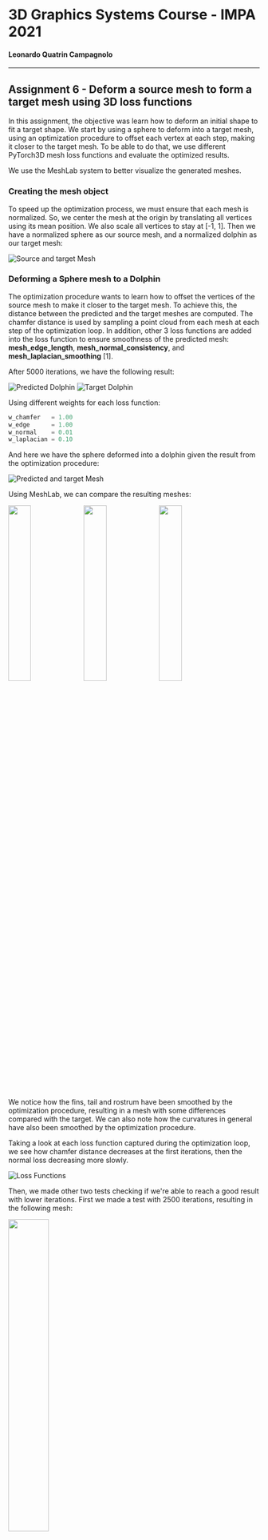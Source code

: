 # 3D Graphics Systems Course - IMPA 2021

#### Leonardo Quatrin Campagnolo

---------

## Assignment 6 - Deform a source mesh to form a target mesh using 3D loss functions

In this assignment, the objective was learn how to deform an initial shape to fit a target shape. We start by using a sphere to deform into a target mesh, using an optimization procedure to offset each vertex at each step, making it closer to the target mesh. To be able to do that, we use different PyTorch3D mesh loss functions and evaluate the optimized results.

We use the MeshLab system to better visualize the generated meshes.

### Creating the mesh object

To speed up the optimization process, we must ensure that each mesh is normalized. So, we center the mesh at the origin by translating all vertices using its mean position. We also scale all vertices to stay at [-1, 1]. Then we have a normalized sphere as our source mesh, and a normalized dolphin as our target mesh:

![Source and target Mesh](imgs/a6/source_target.png)

### Deforming a Sphere mesh to a Dolphin

The optimization procedure wants to learn how to offset the vertices of the source mesh to make it closer to the target mesh. To achieve this, the distance between the predicted and the target meshes are computed. The chamfer distance is used by sampling a point cloud from each mesh at each step of the optimization loop. In addition, other 3 loss functions are added into the loss function to ensure smoothness of the predicted mesh: **mesh_edge_length**, **mesh_normal_consistency**, and **mesh_laplacian_smoothing** [1].

After 5000 iterations, we have the following result:

![Predicted Dolphin](imgs/a6/p_dolphin_point_cloud.png) ![Target Dolphin](imgs/a6/dolphin_point_cloud.png)

Using different weights for each loss function:

```python
w_chamfer   = 1.00
w_edge      = 1.00
w_normal    = 0.01
w_laplacian = 0.10
``` 

And here we have the sphere deformed into a dolphin given the result from the optimization procedure:

![Predicted and target Mesh](imgs/a6/c_dolphin.png)

Using MeshLab, we can compare the resulting meshes:

<img src="imgs/a6/p_dolphin_meshlab.png" width="30%"><img src="imgs/a6/dolphin_meshlab.png" width="30%"><img src="imgs/a6/c_dolphin_meshlab.png" width="30%">

We notice how the fins, tail and rostrum have been smoothed by the optimization procedure, resulting in a mesh with some differences compared with the target. We can also note how the curvatures in general have also been smoothed by the optimization procedure.

Taking a look at each loss function captured during the optimization loop, we see how chamfer distance decreases at the first iterations, then the normal loss decreasing more slowly.

![Loss Functions](imgs/a6/p_dolphin_losses.png)

Then, we made other two tests checking if we're able to reach a good result with lower iterations. First we made a test with 2500 iterations, resulting in the following mesh:

<img src="imgs/a6/predicted_mesh_2500.png" width="40%">

We saw how some triangles are not well defined, due to the normal loss. We then tested with 3000 iterations:

<img src="imgs/a6/predicted_mesh_3000.png" width="40%">

We then achieved a reasonable result even using 2000 less iterations than the initial experiment.

The current results were achieved considering the linear combination of four losses. If we consider only the camfer distance, we approximate the point cloud of both meshes:

![Chamfer predicter point cloud](imgs/a6/chamfer_predicter_dolphin.png)

However, we're not able to keep the mesh integrity:

<img src="imgs/a6/chamfer_dolphin_mesh00.png" width="40%">

Changing the parameters of each loss function may not result in a solution. Using a higher value for **mesh_normal_consistency** may deform to much the mesh for each optimization loop, ending in a result far from the target:

![Predicted mesh with 0.5 normal consistency](imgs/a6/e_1_dolphin_normal.png)

The above image was generated using the following weights:

```python
w_chamfer   = 1.00
w_edge      = 1.00
w_normal    = 0.50
w_laplacian = 0.10
``` 

We also experiment to decrease the weight of the **mesh_edge_loss**, to prevent a high edge length regularization. In this case, we wan to check if using a lower weigth in this loss function can better approximate the extremities of the dolphin.

![Predicted mesh with 0.5 normal consistency](imgs/a6/e_1_dolphin_normal.png)

The above image was generated using the following weights:

```python
w_chamfer   = 1.00
w_edge      = 0.10
w_normal    = 0.50
w_laplacian = 0.10
``` 

All the experiments were generated using the SGD optimizer. We also tested the Adam and RMSprop to apply deformation to the mesh. The Adam optimizer required more steps to converge.

TODO RMSProp

### Experimenting with Other Shapes

Now we want to deform a mesh into a mug:

![Mug](imgs/a6/mug.png)

In this case, we won't be able to use a sphere as our source mesh, because we must have a homeomorphism between the topological spaces of both meshes. It means that, from a topological viewpoint, they are the same space and share the same topological properties. It results in a continuous mapping with a continuous inverse function that we want to find via an optimization process to correctly deform our source mesh to the target mesh.

According to the Theorem of closed surfaces, a closed surface is homeomorphic to a sphere or a N-tori, considering its  corresponding genus N, which defines the number of holes of a closed surface. It this case, the sphere has genus 0 and the mug has genus 1, so we cannot find a continuous mapping between these meshes.

Indeed, if we try to deform the sphere into the mug, we get the following result:

ADD IMAGE

We also tried to deform using a torus as our source mesh, available from PyTorch3D:

![Torus and Mug](imgs/a6/torus_and_mug.png)

In theory, we should be able to deform the torus into the mug, however, we achieved the following result:

ADD IMAGE

Since the chamfer distance is used to approximate the target mesh, we think that there is a possibility of getting the wrong samples to compute the distance, which cause the mesh to diverge from what we expect. We tried a last experiiment using only the chamfer distance to check the resulting predicted mesh only considering a point cloud.

ADD IMAGE

We also made an additional test with a genus 0 mesh:

![Among Us](imgs/a6/among_us_mesh.png)

Since it have genus 0, we can approximate using a normalized sphere. The predicted mesh is:



### References

[1] PyTorch3D Loss functions for meshes and point clouds. Available at: https://pytorch3d.readthedocs.io/en/latest/modules/loss.html.

[2] Introduction to Topology: Classification of Surfaces. Available at: https://people.math.osu.edu/fiedorowicz.1/math655/classification.html.
